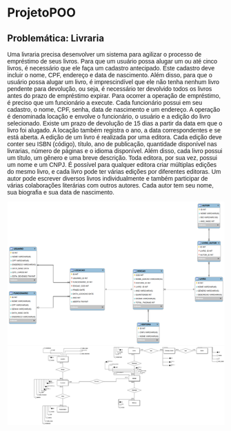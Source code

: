 # ProjetoPOO

<h2>Problemática: Livraria </h2> 
<p style="font-family: Arial;">Uma livraria precisa desenvolver um sistema para agilizar o
processo de empréstimo de seus livros.
Para que um usuário possa alugar um ou até cinco livros, é necessário
que ele faça um cadastro antecipado. Este cadastro deve incluir o
nome, CPF, endereço e data de nascimento. Além disso, para que o
usuário possa alugar um livro, é imprescindível que ele não tenha
nenhum livro pendente para devolução, ou seja, é necessário ter
devolvido todos os livros antes do prazo de empréstimo expirar.
Para ocorrer a operação de empréstimo, é preciso que um
funcionário a execute. Cada funcionário possui em seu cadastro, o
nome, CPF, senha, data de nascimento e um endereço. A operação é
denominada locação e envolve o funcionário, o usuário e a edição do
livro selecionado. Existe um prazo de devolução de 15 dias a partir da
data em que o livro foi alugado. A locação também registra o ano, a data
correspondentes e se está aberta.
A edição de um livro é realizada por uma editora. Cada edição deve
conter seu ISBN (código), título, ano de publicação, quantidade
disponível nas livrarias, número de páginas e o idioma disponível. Além
disso, cada livro possui um título, um gênero e uma breve descrição.
Toda editora, por sua vez, possui um nome e um CNPJ. É possível para
qualquer editora criar múltiplas edições do mesmo livro, e cada livro
pode ter várias edições por diferentes editoras.
Um autor pode escrever diversos livros individualmente e também
participar de várias colaborações literárias com outros autores. Cada
autor tem seu nome, sua biografia e sua data de nascimento. </p>

<img src="docs/livraria_logico.png">
<img src="docs/livraria_conceitual.png">

